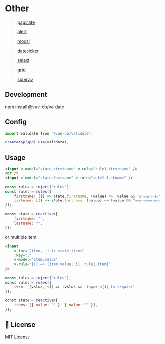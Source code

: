# Other

> <a href="https://github.com/CB279/vue-3-cb-paginate">paginate</a>

> <a href="https://github.com/CB279/vue-3-cb-alert">alert</a>

> <a href="https://github.com/CB279/vue-3-cb-modal">modal</a>

> <a href="https://github.com/CB279/vue-3-cb-datepicker">datepicker</a>

> <a href="https://github.com/CB279/vue-3-cb-select">select</a>

> <a href="https://github.com/CB279/vue-3-cb-grid">grid</a>

> <a href="https://github.com/CB279/vue-3-cb-sidenav">sidenav</a>

## Development

npm install @vue-cb/validate

## Config

```js
import validate from "@vue-cb/validate";

createApp(app).use(validate);
```

## Usage

```html
<input v-model="state.firstname" v-rule="rule1.firstname" />
<br />
<input v-model="state.lastname" v-rule="rule1.lastname" />
```

```js
const rules = inject("rules");
const rule1 = rules({
    firstname: [() => state.firstname, (value) => !value && "กรุณากรอกชื่อ"],
    lastname: [() => state.lastname, (value) => !value && "กรุณากรอกนามสกุล"],
});

const state = reactive({
    firstname: "",
    lastname: "",
});
```

or multiple item

```html
<input
    v-for="(item, i) in state.items"
    :key="i"
    v-model="item.value"
    v-rule="[() => [item.value, i], rule1.item]"
/>
```

```js
const rules = inject("rules");
const rule1 = rules({
    item: ([value, i]) => !value && `input ${i} is require`,
});

const state = reactive({
    items: [{ value: "" }, { value: "" }],
});
```

## 📑 License

[MIT License](./LICENSE)
